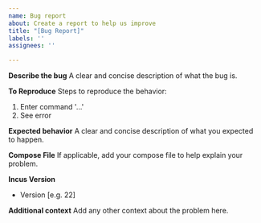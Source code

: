 ```yaml
---
name: Bug report
about: Create a report to help us improve
title: "[Bug Report]"
labels: ''
assignees: ''

---
```


**Describe the bug**
A clear and concise description of what the bug is.

**To Reproduce**
Steps to reproduce the behavior:
1. Enter command '...'
2. See error

**Expected behavior**
A clear and concise description of what you expected to happen.

**Compose File**
If applicable, add your compose file to help explain your problem.

**Incus Version**
 - Version [e.g. 22]

**Additional context**
Add any other context about the problem here.
